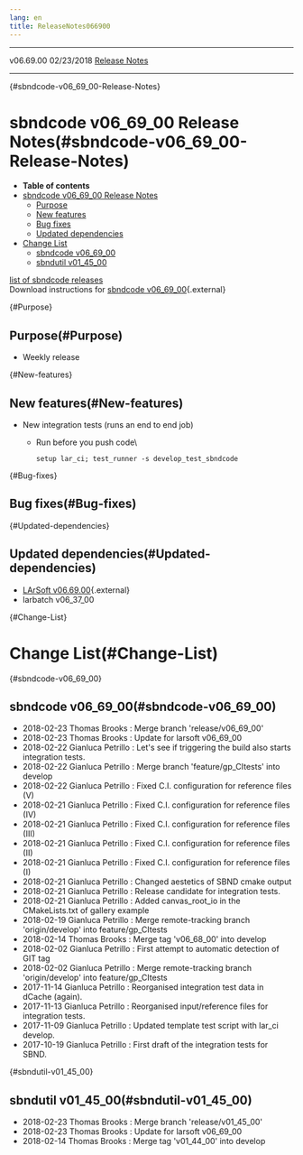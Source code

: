 ```yaml
---
lang: en
title: ReleaseNotes066900
---
```


  ----------- ------------ -- -- ------------------------------------------------------
  v06.69.00   02/23/2018         [Release Notes](ReleaseNotes066900.html)
  ----------- ------------ -- -- ------------------------------------------------------

{#sbndcode-v06_69_00-Release-Notes}

sbndcode v06\_69\_00 Release Notes(#sbndcode-v06_69_00-Release-Notes)
======================================================================================

-   **Table of contents**
-   [sbndcode v06\_69\_00 Release
    Notes](#sbndcode-v06_69_00-Release-Notes)
    -   [Purpose](#Purpose)
    -   [New features](#New-features)
    -   [Bug fixes](#Bug-fixes)
    -   [Updated dependencies](#Updated-dependencies)
-   [Change List](#Change-List)
    -   [sbndcode v06\_69\_00](#sbndcode-v06_69_00)
    -   [sbndutil v01\_45\_00](#sbndutil-v01_45_00)

[list of sbndcode
releases](List_of_SBND_code_releases.html)\
Download instructions for [sbndcode
v06\_69\_00](http://scisoft.fnal.gov/scisoft/bundles/sbnd/v06_69_00/sbndcode-v06_69_00.html){.external}

{#Purpose}

Purpose(#Purpose)
----------------------------------

-   Weekly release

{#New-features}

New features(#New-features)
--------------------------------------------

-   New integration tests (runs an end to end job)
    -   Run before you push code\

            setup lar_ci; test_runner -s develop_test_sbndcode 

{#Bug-fixes}

Bug fixes(#Bug-fixes)
--------------------------------------

{#Updated-dependencies}

Updated dependencies(#Updated-dependencies)
------------------------------------------------------------

-   [LArSoft
    v06.69.00](https://cdcvs.fnal.gov/redmine/projects/larsoft/wiki/ReleaseNotes066900){.external}
-   larbatch v06\_37\_00

{#Change-List}

Change List(#Change-List)
==========================================

{#sbndcode-v06_69_00}

sbndcode v06\_69\_00(#sbndcode-v06_69_00)
----------------------------------------------------------

-   2018-02-23 Thomas Brooks : Merge branch \'release/v06\_69\_00\'
-   2018-02-23 Thomas Brooks : Update for larsoft v06\_69\_00
-   2018-02-22 Gianluca Petrillo : Let\'s see if triggering the build
    also starts integration tests.
-   2018-02-22 Gianluca Petrillo : Merge branch \'feature/gp\_CItests\'
    into develop
-   2018-02-22 Gianluca Petrillo : Fixed C.I. configuration for
    reference files (V)
-   2018-02-21 Gianluca Petrillo : Fixed C.I. configuration for
    reference files (IV)
-   2018-02-21 Gianluca Petrillo : Fixed C.I. configuration for
    reference files (III)
-   2018-02-21 Gianluca Petrillo : Fixed C.I. configuration for
    reference files (II)
-   2018-02-21 Gianluca Petrillo : Fixed C.I. configuration for
    reference files (I)
-   2018-02-21 Gianluca Petrillo : Changed aestetics of SBND cmake
    output
-   2018-02-21 Gianluca Petrillo : Release candidate for integration
    tests.
-   2018-02-21 Gianluca Petrillo : Added canvas\_root\_io in the
    CMakeLists.txt of gallery example
-   2018-02-19 Gianluca Petrillo : Merge remote-tracking branch
    \'origin/develop\' into feature/gp\_CItests
-   2018-02-14 Thomas Brooks : Merge tag \'v06\_68\_00\' into develop
-   2018-02-02 Gianluca Petrillo : First attempt to automatic detection
    of GIT tag
-   2018-02-02 Gianluca Petrillo : Merge remote-tracking branch
    \'origin/develop\' into feature/gp\_CItests
-   2017-11-14 Gianluca Petrillo : Reorganised integration test data in
    dCache (again).
-   2017-11-13 Gianluca Petrillo : Reorganised input/reference files for
    integration tests.
-   2017-11-09 Gianluca Petrillo : Updated template test script with
    lar\_ci develop.
-   2017-10-19 Gianluca Petrillo : First draft of the integration tests
    for SBND.

{#sbndutil-v01_45_00}

sbndutil v01\_45\_00(#sbndutil-v01_45_00)
----------------------------------------------------------

-   2018-02-23 Thomas Brooks : Merge branch \'release/v01\_45\_00\'
-   2018-02-23 Thomas Brooks : Update for larsoft v06\_69\_00
-   2018-02-14 Thomas Brooks : Merge tag \'v01\_44\_00\' into develop
